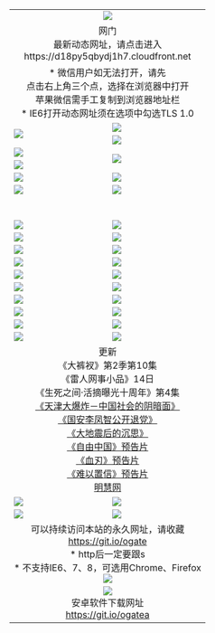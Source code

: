 ﻿<table>
  <tr></tr>
  <tr><td colspan=2 align=center><img src="https://cloud.githubusercontent.com/assets/11880933/13434984/f430fae2-e012-11e5-814f-c2df1e82b247.jpg" /></td></tr>
  <tr><td colspan=2 align=center>网门<br>最新动态网址，请点击进入
<br>https://d18py5qbydj1h7.cloudfront.net
    </td>
  </tr>
  <tr>
    <td colspan=2 align=center>* 微信用户如无法打开，请先<br>点击右上角三个点，选择在浏览器中打开<br>苹果微信需手工复制到浏览器地址栏
    <br>* IE6打开动态网址须在选项中勾选TLS 1.0</td>
  </tr>
  <tr>
    <td rowspan=2><a href="https://d18py5qbydj1h7.cloudfront.net/ogUP.aspx?name=11DKC.mp4&list=11DKC" target="_blank"><img src="https://d18py5qbydj1h7.cloudfront.net/Up/11DKC1.jpg" /></a></td> 
    <td><div><a href="https://d18py5qbydj1h7.cloudfront.net/ogUP.aspx?name=LRWS.mp4&list=LRWS" target="_blank"><img src="https://d18py5qbydj1h7.cloudfront.net/Up/LRWS.jpg" /></a></td>
   </tr>
  <tr>
    <td><a href="https://d18py5qbydj1h7.cloudfront.net/ogNiceVedio.aspx" target="_blank"><img src="https://d18py5qbydj1h7.cloudfront.net/Up/11TGKDY.jpg" /></a></td>
  </tr>
  <tr>
    <td><a href="https://d18py5qbydj1h7.cloudfront.net/ogUP.aspx?name=JQR.mp4&count=2" target="_blank"><img src="https://d18py5qbydj1h7.cloudfront.net/Up/JQR.jpg" /></a></td>   
    <td rowspan=2><a href="https://d18py5qbydj1h7.cloudfront.net/ogUP.aspx?name=JP.mp4&count=9" target="_blank"><img src="https://d18py5qbydj1h7.cloudfront.net/Up/JP.jpg" /></td>
  </tr>
  <tr>
    <td><a href="https://d18py5qbydj1h7.cloudfront.net/ogUP.aspx?name=WH.mp4" target="_blank"><img src="https://d18py5qbydj1h7.cloudfront.net/Up/WH.jpg" /></a></td>
  </tr>
  <tr>
    <td><a href="https://d18py5qbydj1h7.cloudfront.net/ogUP.aspx?name=SSZJ.mp4&list=SSZJ" target="_blank"><img src="https://d18py5qbydj1h7.cloudfront.net/Up/SSZJ.jpg" /></a></td>
    <td><a href="https://d18py5qbydj1h7.cloudfront.net/ogUP.aspx?name=1XQK.mp4&count=13" target="_blank"><img src="https://d18py5qbydj1h7.cloudfront.net/Up/1XQK.jpg" /></a</td>
  </tr>
  <tr>
    <td><a href="https://d18py5qbydj1h7.cloudfront.net/ogUP.aspx?name=ZY.mp4&count=2015:16" target="_blank"><img src="https://d18py5qbydj1h7.cloudfront.net/Up/ZY.jpg" /></a</td>
    <td><a href="https://d18py5qbydj1h7.cloudfront.net/ogUP.aspx?name=XTFY.mp4&count=B:2,A:24" target="_blank"><img src="https://d18py5qbydj1h7.cloudfront.net/Up/XTFY.jpg" /></a></td>
  </tr>
  <!--tr>
    <td><a href="https://d18py5qbydj1h7.cloudfront.net/ogUP.aspx?name=1LYF.mp4&count=2" target="_blank"><img src="https://cloud.githubusercontent.com/assets/11880933/13720279/6f16eb48-e83f-11e5-9556-90e9d1e24d09.jpg" /></a></td>
    <td><a href="https://d18py5qbydj1h7.cloudfront.net/ogUP.aspx?name=1ZGC.mp4&count=6" target="_blank"><img src="https://cloud.githubusercontent.com/assets/11880933/13720281/7e0c9044-e83f-11e5-915d-d63d593fef21.jpg" /></a></td>
  </tr>
  <tr>
    <td><a href="https://d18py5qbydj1h7.cloudfront.net/ogUP.aspx?name=1ZKM.mp4&count=3&current=3" target="_blank"><img src="https://cloud.githubusercontent.com/assets/11880933/13720283/858f1954-e83f-11e5-800b-94708d4ce09e.jpg" /></a></td>  
    <td><a href="https://d18py5qbydj1h7.cloudfront.net/ogUP.aspx?name=1WWY.mp4&count=6&current=6" target="_blank"><img src="https://cloud.githubusercontent.com/assets/11880933/13720286/8fb0ffa6-e83f-11e5-8873-bfd1abd9ad97.jpg" /></a></td>
  </tr>
  <tr>
    <td><a href="https://d18py5qbydj1h7.cloudfront.net/ogUP.aspx?name=10JGY.mp4&count=3" target="_blank"><img src="https://cloud.githubusercontent.com/assets/11880933/13720287/99e41986-e83f-11e5-9be2-70cc7ff44cf6.jpg" /></a></td>
    <td><a href="https://d18py5qbydj1h7.cloudfront.net/ogUP.aspx?name=10CYS.mp4&count=2" target="_blank"><img src="https://cloud.githubusercontent.com/assets/11880933/13720292/a531a128-e83f-11e5-88ec-42f8d394e971.jpg" /></a></td>
  </tr-->
  <tr height="40">
  </tr>
  <tr>
    <td><a href="https://d18py5qbydj1h7.cloudfront.net/ogUP.aspx?name=4SQQ.mp4&list=4SQQ" target="_blank"><img src="https://d18py5qbydj1h7.cloudfront.net/Up/4SQQ0.jpg"/></a></td>
    <td><a href="https://d18py5qbydj1h7.cloudfront.net/ogUP.aspx?name=4SHQ.mp4&list=4SHQ" target="_blank"><img src="https://d18py5qbydj1h7.cloudfront.net/Up/4SHQ0.jpg"/></a></td>
  </tr>
  <tr>
    <td><a href="https://d18py5qbydj1h7.cloudfront.net/ogUP.aspx?name=4SZG.mp4&list=4SZG" target="_blank"><img src="https://d18py5qbydj1h7.cloudfront.net/Up/4SZG0.jpg"/></a></td>
    <td><a href="https://d18py5qbydj1h7.cloudfront.net/ogUP.aspx?name=4SDJ.mp4&list=4SDJ" target="_blank"><img src="https://d18py5qbydj1h7.cloudfront.net/Up/4SDJ0.jpg"/></a></td>
  </tr>
  <tr>
    <td><a href="https://d18py5qbydj1h7.cloudfront.net/ogUP.aspx?name=4SGX.mp4&list=4SGX" target="_blank"><img src="https://d18py5qbydj1h7.cloudfront.net/Up/4SGX0.jpg"/></a></td>
    <td><a href="https://d18py5qbydj1h7.cloudfront.net/ogUP.aspx?name=4SHD.mp4&list=4SHD" target="_blank"><img src="https://d18py5qbydj1h7.cloudfront.net/Up/4SHD0.jpg"/></a></td>
  </tr>
  <tr>
    <td><a href="https://d18py5qbydj1h7.cloudfront.net/ogUP.aspx?name=4CTX.mp4&list=4CTX" target="_blank"><img src="https://d18py5qbydj1h7.cloudfront.net/Up/4CTX0.jpg"/></a></td>
    <td><a href="https://d18py5qbydj1h7.cloudfront.net/ogUP.aspx?name=4CWZ.mp4&list=4CWZ" target="_blank"><img src="https://d18py5qbydj1h7.cloudfront.net/Up/4CWZ0.jpg"/></a></td>
  </tr>
  <tr>
    <td><a href="https://d18py5qbydj1h7.cloudfront.net/onUP.aspx?name=https://d1qhweuvr3wm0g.cloudfront.net/" target="_blank"><img src="https://d18py5qbydj1h7.cloudfront.net/Up/0DTW.jpg"/></a></td>
    <td><a href="https://d18py5qbydj1h7.cloudfront.net/onUP.aspx?name=https://d240ns8up8earz.cloudfront.net/acenter/" target="_blank"><img src="https://d18py5qbydj1h7.cloudfront.net/Up/0TDW.jpg" /></a></td>
  </tr>
  <tr>
    <td><a href="https://d18py5qbydj1h7.cloudfront.net/onUP.aspx?name=https://d4508d6vomz2p.cloudfront.net/gb/nsc413.htm" target="_blank"><img src="https://d18py5qbydj1h7.cloudfront.net/Up/0DJY.jpg" /></a></td>
    <td><a href="https://d18py5qbydj1h7.cloudfront.net/onUP.aspx?name=https://d3bxwq7vzudb5l.cloudfront.net/xtr/gb/prog204.html" target="_blank"><img src="https://d18py5qbydj1h7.cloudfront.net/Up/0XTR.jpg" /></a></td>
  </tr>
  <tr>
    <td><a href="https://d18py5qbydj1h7.cloudfront.net/onUP.aspx?name=https://d3aj00iefsmfgc.cloudfront.net/" target="_blank"><img src="https://d18py5qbydj1h7.cloudfront.net/Up/0MHW.jpg" /></a></td>
    <td><a href="https://d18py5qbydj1h7.cloudfront.net/onUP.aspx?name=https://d1sbg9daat0zu5.cloudfront.net/" target="_blank"><img src="https://d18py5qbydj1h7.cloudfront.net/Up/0ZJW.jpg" /></a></td>
  </tr>
  <tr>
    <td><a href="https://d18py5qbydj1h7.cloudfront.net/ogUP.aspx?name=0FG.zip" target="_blank"><img src="https://d18py5qbydj1h7.cloudfront.net/Up/0FG.jpg" /></a></td>
    <td><a href="https://d18py5qbydj1h7.cloudfront.net/ogUP.aspx?name=0FGA.apk" target="_blank"><img src="https://d18py5qbydj1h7.cloudfront.net/Up/0FGA.jpg" /></a></td>
  </tr>
  <tr>
    <td><a href="https://d18py5qbydj1h7.cloudfront.net/ogUP.aspx?name=0U.zip" target="_blank"><img src="https://d18py5qbydj1h7.cloudfront.net/Up/0U.jpg" /></a></td>
    <td><a href="https://d18py5qbydj1h7.cloudfront.net/ogUP.aspx?name=0UA.apk" target="_blank"><img src="https://d18py5qbydj1h7.cloudfront.net/Up/0UA.jpg" /></a></td>
  </tr>
  <tr>
    <td><a href="https://d18py5qbydj1h7.cloudfront.net/ogUP.aspx?name=0iPPOTV.zip" target="_blank"><img src="https://d18py5qbydj1h7.cloudfront.net/Up/0iPPOTV.jpg" /></a></td>
    <td><a href="https://d18py5qbydj1h7.cloudfront.net/ogUP.aspx?name=0iNTD.apk" target="_blank"><img src="https://d18py5qbydj1h7.cloudfront.net/Up/0iNTD.jpg" /></a></td>
  </tr>
  <tr>
    <td colspan=2 align=center>更新<br>
      《大裤衩》第2季第10集<br>
      《雷人网事小品》14日<br>
      《生死之间·活摘曝光十周年》第4集</a><br>
      <a href="https://d18py5qbydj1h7.cloudfront.net/ogUP.aspx?name=4TJDBZ.mp4" target="_blank">《天津大爆炸－中国社会的阴暗面》</a><br>
      <a href="https://d18py5qbydj1h7.cloudfront.net/ogUP.aspx?name=4LFZ.mp4" target="_blank">《国安李凤智公开退党》</a><br>
      <a href="https://d18py5qbydj1h7.cloudfront.net/ogUP.aspx?name=4DDZHDCS.mp4" target="_blank">《大地震后的沉思》</a><br>
      <a href="https://d18py5qbydj1h7.cloudfront.net/ogUP.aspx?name=11ZYZG0.mp4" target="_blank">《自由中国》预告片</a><br>
      <a href="https://d18py5qbydj1h7.cloudfront.net/ogUP.aspx?name=11XR.mp4" target="_blank">《血刃》预告片</a><br>
      <a href="https://d18py5qbydj1h7.cloudfront.net/ogUP.aspx?name=11NYZX.mp4&count=2" target="_blank">《难以置信》预告片</a><br>
      <a href="https://d18py5qbydj1h7.cloudfront.net/onUP.aspx?name=https://www.minghui.org/" target="_blank">明慧网</a></td>
    </td>
  </tr>
  <tr>
    <td><a href="https://d18py5qbydj1h7.cloudfront.net/ogNice.aspx" target="_blank"><img src="https://cloud.githubusercontent.com/assets/11880933/13720378/f84bb392-e841-11e5-8739-815049dd6ff8.jpg" /></a></td>
    <td><a href="https://d18py5qbydj1h7.cloudfront.net/onCO.aspx?ob=600%E4%BA%8B%E7%89%A9&op=%E5%A2%9E%E5%88%A0%E6%94%B9&args=WH1~%23%E7%B1%BB%E5%9E%8B6%E6%96%B0%E9%97%BB%7c%23%E7%B1%BB%E5%9E%8B6%E8%AF%84%E8%AE%BA&mode=" target="_blank"><img src="https://cloud.githubusercontent.com/assets/11880933/13720380/04d76a16-e842-11e5-8833-e627daa88802.jpg" /></a></td> 
  </tr>
  <tr>
    <td><a href="https://d18py5qbydj1h7.cloudfront.net/ogDY.aspx" target="_blank"><img src="https://cloud.githubusercontent.com/assets/11880933/13720384/11817090-e842-11e5-9571-7dc2f1af9f42.jpg" /></a></td>
    <td><a href="https://d18py5qbydj1h7.cloudfront.net/ogST.aspx" target="_blank"><img src="https://cloud.githubusercontent.com/assets/11880933/13720385/1467ea3c-e842-11e5-86df-c96c9a556aaf.jpg" /></a></td> 
  </tr>
  <!--tr>
    <td colspan=2 align=center>
      <微信可扫描以下临时二维码<br/>https://bit.ly/1mBQHW8<br/><a href="https://d18py5qbydj1h7.cloudfront.net/Up/0WMGDL3.png" target="_blank"><img src="https://d18py5qbydj1h7.cloudfront.net/Up/0WMGD3.png"/></a>
  </tr-->
  <tr>
    <td colspan=2 align=center>可以持续访问本站的永久网址，请收藏<br/><a href="https://git.io/ogate" target="_blank">https://git.io/ogate</a><br/>* http后一定要跟s<br/>* 不支持IE6、7、8，可选用Chrome、Firefox<br/><a href="https://d18py5qbydj1h7.cloudfront.net/Up/0WMGDL2.png" target="_blank"><img src="https://d18py5qbydj1h7.cloudfront.net/Up/0WMGD2.png"/></a></td>
  </tr>
  <tr>
    <td colspan=2 align=center><a href="https://d18py5qbydj1h7.cloudfront.net/ogUP.aspx?name=0oGate.apk" target="_blank"><img src="https://cloud.githubusercontent.com/assets/11880933/13720399/75e143ee-e842-11e5-9f0a-1421f423c80f.jpg" /></a><br>安卓软件下载网址<br><a href="https://git.io/ogatea">https://git.io/ogatea</a></td>
  </tr>
  <!--tr>
    <td colspan=2 align=center>可能失效的动态网址
    </td>
  </tr-->
</table>
